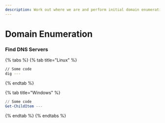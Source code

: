 ```yaml
---
description: Work out where we are and perform initial domain enumeration
---
```


# Domain Enumeration

### Find DNS Servers

{% tabs %}
{% tab title="Linux" %}
```bash
// Some code
dig ---
```
{% endtab %}

{% tab title="Windows" %}
```powershell
// Some code
Get-ChildItem ---
```
{% endtab %}
{% endtabs %}



